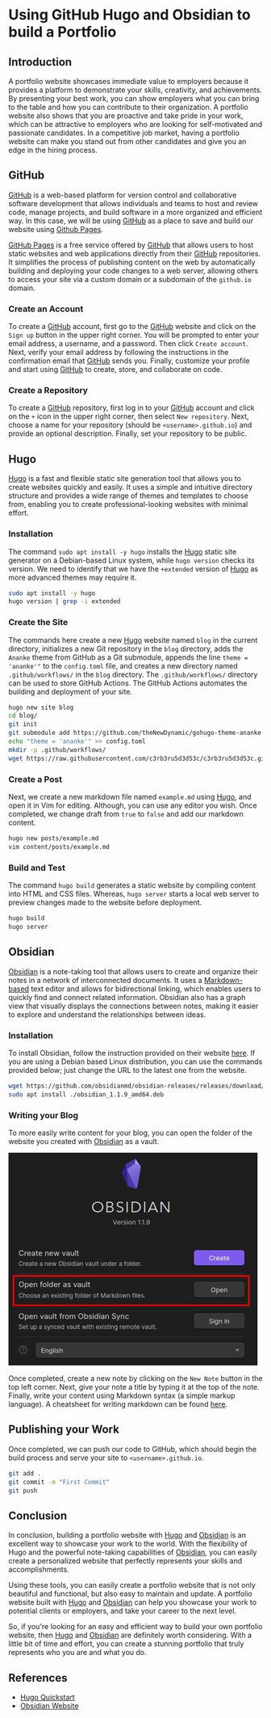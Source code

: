 # Using GitHub Hugo and Obsidian to build a Portfolio


## Introduction

A portfolio website showcases immediate value to employers because it provides a platform to demonstrate your skills, creativity, and achievements. By presenting your best work, you can show employers what you can bring to the table and how you can contribute to their organization. A portfolio website also shows that you are proactive and take pride in your work, which can be attractive to employers who are looking for self-motivated and passionate candidates. In a competitive job market, having a portfolio website can make you stand out from other candidates and give you an edge in the hiring process.

## GitHub

[GitHub](https://github.com/) is a web-based platform for version control and collaborative software development that allows individuals and teams to host and review code, manage projects, and build software in a more organized and efficient way. In this case, we will be using [GitHub](https://github.com/) as a place to save and build our website using [Github Pages](https://pages.github.com/).

[GitHub Pages](https://pages.github.com/) is a free service offered by [GitHub](https://github.com/) that allows users to host static websites and web applications directly from their [GitHub](https://github.com/) repositories. It simplifies the process of publishing content on the web by automatically building and deploying your code changes to a web server, allowing others to access your site via a custom domain or a subdomain of the `github.io` domain.

### Create an Account

To create a [GitHub](https://github.com/) account, first go to the [GitHub](https://github.com/) website and click on the `Sign up` button in the upper right corner. You will be prompted to enter your email address, a username, and a password. Then click `Create account`. Next, verify your email address by following the instructions in the confirmation email that [GitHub](https://github.com/) sends you. Finally, customize your profile and start using [GitHub](https://github.com/) to create, store, and collaborate on code.

### Create a Repository

To create a [GitHub](https://github.com/) repository, first log in to your [GitHub](https://github.com/) account and click on the `+` icon in the upper right corner, then select `New repository`. Next, choose a name for your repository (should be `<username>.github.io`) and provide an optional description. Finally, set your repository to be public.

## Hugo

[Hugo](https://gohugo.io/) is a fast and flexible static site generation tool that allows you to create websites quickly and easily. It uses a simple and intuitive directory structure and provides a wide range of themes and templates to choose from, enabling you to create professional-looking websites with minimal effort.

### Installation

The command `sudo apt install -y hugo` installs the [Hugo](https://gohugo.io/) static site generator on a Debian-based Linux system, while `hugo version` checks its version. We need to identify that we have the `+extended` version of [Hugo](https://gohugo.io/) as more advanced themes may require it.

```bash
sudo apt install -y hugo
hugo version | grep -i extended
```

### Create the Site

The commands here create a new [Hugo](https://gohugo.io/) website named `blog` in the current directory, initializes a new Git repository in the `blog` directory, adds the `Ananke` theme from GitHub as a Git submodule, appends the line `theme = 'ananke'"` to the `config.toml` file, and creates a new directory named `.github/workflows/` in the `blog` directory. The `.github/workflows/` directory can be used to store GitHub Actions. The GitHub Actions automates the building and deployment of your site.

```bash
hugo new site blog
cd blog/
git init
git submodule add https://github.com/theNewDynamic/gohugo-theme-ananke themes/ananke
echo "theme = 'ananke'" >> config.toml
mkdir -p .github/workflows/
wget https://raw.githubusercontent.com/c3rb3ru5d3d53c/c3rb3ru5d3d53c.github.io/master/.github/workflows/gh-pages.yml -O .github/workflows/gh-pages.yml
```

### Create a Post

Next, we create a new markdown file named `example.md` using [Hugo](https://gohugo.io/), and open it in Vim for editing. Although, you can use any editor you wish. Once completed, we change draft from `true` to `false` and add our markdown content.

```bash
hugo new posts/example.md
vim content/posts/example.md
```

### Build and Test

The command `hugo build` generates a static website by compiling content into HTML and CSS files. Whereas, `hugo server` starts a local web server to preview changes made to the website before deployment.

```bash
hugo build
hugo server
```

## Obsidian

[Obsidian](https://obsidian.md/) is a note-taking tool that allows users to create and organize their notes in a network of interconnected documents. It uses a [Markdown-based](https://www.markdownguide.org/cheat-sheet/) text editor and allows for bidirectional linking, which enables users to quickly find and connect related information. Obsidian also has a graph view that visually displays the connections between notes, making it easier to explore and understand the relationships between ideas.

### Installation

To install Obsidian, follow the instruction provided on their website [here](https://obsidian.md/download). If you are using a Debian based Linux distribution, you can use the commands provided below; just change the URL to the latest one from the website.

```bash
wget https://github.com/obsidianmd/obsidian-releases/releases/download/v1.1.9/obsidian_1.1.9_amd64.deb
sudo apt install ./obsidian_1.1.9_amd64.deb
```

### Writing your Blog

To more easily write content for your blog, you can open the folder of the website you created with [Obsidian](https://obsidian.md/) as a vault.

![vault](images/81078ea2b7788fb358bcc136e04b8b6df4f50e2f8e7f0caf2ef43da859e47698.png)

Once completed, create a new note by clicking on the `New Note` button in the top left corner. Next, give your note a title by typing it at the top of the note. Finally, write your content using Markdown syntax (a simple markup language). A cheatsheet for writing markdown can be found [here](https://www.markdownguide.org/cheat-sheet/).

## Publishing your Work

Once completed, we can push our code to GitHub, which should begin the build process and serve your site to `<username>.github.io`.

```bash
git add .
git commit -m "First Commit"
git push
```

## Conclusion

In conclusion, building a portfolio website with [Hugo](https://gohugo.io/) and [Obsidian](https://obsidian.md/) is an excellent way to showcase your work to the world. With the flexibility of Hugo and the powerful note-taking capabilities of [Obsidian](https://obsidian.md/), you can easily create a personalized website that perfectly represents your skills and accomplishments.

Using these tools, you can easily create a portfolio website that is not only beautiful and functional, but also easy to maintain and update. A portfolio website built with [Hugo](https://gohugo.io/) and [Obsidian](https://obsidian.md/) can help you showcase your work to potential clients or employers, and take your career to the next level.

So, if you're looking for an easy and efficient way to build your own portfolio website, then [Hugo](https://gohugo.io/) and [Obsidian](https://obsidian.md/) are definitely worth considering. With a little bit of time and effort, you can create a stunning portfolio that truly represents who you are and what you do.

## References

- [Hugo Quickstart](https://gohugo.io/getting-started/quick-start/)
- [Obsidian Website](https://obsidian.md/)
